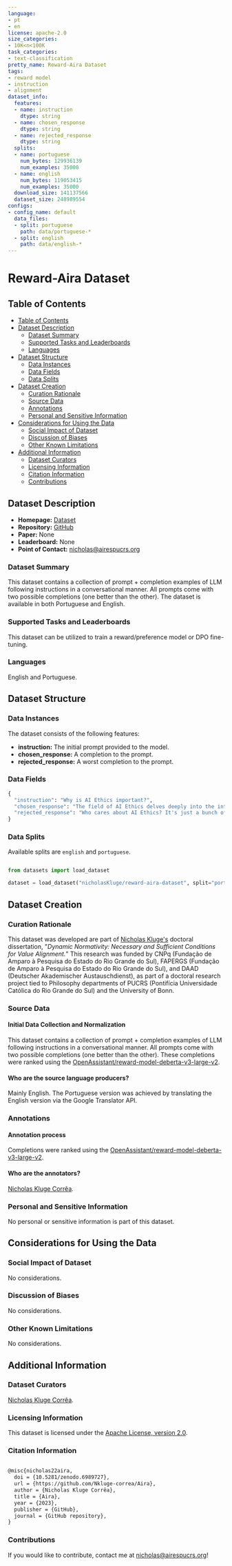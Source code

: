 ```yaml
---
language:
- pt
- en
license: apache-2.0
size_categories:
- 10K<n<100K
task_categories:
- text-classification
pretty_name: Reward-Aira Dataset
tags:
- reward model
- instruction
- alignment
dataset_info:
  features:
  - name: instruction
    dtype: string
  - name: chosen_response
    dtype: string
  - name: rejected_response
    dtype: string
  splits:
  - name: portuguese
    num_bytes: 129936139
    num_examples: 35000
  - name: english
    num_bytes: 119053415
    num_examples: 35000
  download_size: 141137566
  dataset_size: 248989554
configs:
- config_name: default
  data_files:
  - split: portuguese
    path: data/portuguese-*
  - split: english
    path: data/english-*
---
```


# Reward-Aira Dataset

## Table of Contents

- [Table of Contents](#table-of-contents)
- [Dataset Description](#dataset-description)
  - [Dataset Summary](#dataset-summary)
  - [Supported Tasks and Leaderboards](#supported-tasks-and-leaderboards)
  - [Languages](#languages)
- [Dataset Structure](#dataset-structure)
  - [Data Instances](#data-instances)
  - [Data Fields](#data-fields)
  - [Data Splits](#data-splits)
- [Dataset Creation](#dataset-creation)
  - [Curation Rationale](#curation-rationale)
  - [Source Data](#source-data)
  - [Annotations](#annotations)
  - [Personal and Sensitive Information](#personal-and-sensitive-information)
- [Considerations for Using the Data](#considerations-for-using-the-data)
  - [Social Impact of Dataset](#social-impact-of-dataset)
  - [Discussion of Biases](#discussion-of-biases)
  - [Other Known Limitations](#other-known-limitations)
- [Additional Information](#additional-information)
  - [Dataset Curators](#dataset-curators)
  - [Licensing Information](#licensing-information)
  - [Citation Information](#citation-information)
  - [Contributions](#contributions)

## Dataset Description

- **Homepage:** [Dataset](https://huggingface.co/datasets/nicholasKluge/reward-aira-dataset)
- **Repository:** [GitHub](https://github.com/Nkluge-correa/Aira)
- **Paper:** None
- **Leaderboard:** None
- **Point of Contact:** [nicholas@airespucrs.org](nicholas@airespucrs.org)

### Dataset Summary

This dataset contains a collection of prompt + completion examples of LLM following instructions in a conversational manner. All prompts come with two possible completions (one better than the other). The dataset is available in both Portuguese and English.

### Supported Tasks and Leaderboards

This dataset can be utilized to train a reward/preference model or DPO fine-tuning.

### Languages

English and Portuguese.

## Dataset Structure

### Data Instances

The dataset consists of the following features:

- **instruction:** The initial prompt provided to the model.
- **chosen_response:** A completion to the prompt.
- **rejected_response:** A worst completion to the prompt.

### Data Fields

```python
{
  "instruction": "Why is AI Ethics important?",
  "chosen_response": "The field of AI Ethics delves deeply into the intricate ethical considerations that arise with respect to AI systems. This includes the role of humanity in creating and deploying these systems, as well as the conduct of machines themselves. Broadly speaking, AI Ethics can be divided into two major categories : concerns surrounding the morality of human actions in relation to creating and using AI, and concerns regarding the moral implications of machine behavior.",
  "rejected_response": "Who cares about AI Ethics? It's just a bunch of whining about humans making and using AI and bitching about what the machines do."
}
```

### Data Splits

Available splits are `english` and `portuguese`.

```python

from datasets import load_dataset

dataset = load_dataset("nicholasKluge/reward-aira-dataset", split="portuguese")

```

## Dataset Creation

### Curation Rationale

This dataset was developed are part of [Nicholas Kluge's](https://nkluge-correa.github.io/) doctoral dissertation, "_Dynamic Normativity: Necessary and Sufficient Conditions for Value Alignment._" This research was funded by CNPq (Fundação de Amparo à Pesquisa do Estado do Rio Grande do Sul), FAPERGS (Fundação de Amparo à Pesquisa do Estado do Rio Grande do Sul), and DAAD (Deutscher Akademischer Austauschdienst), as part of a doctoral research project tied to Philosophy departments of PUCRS (Pontifícia Universidade Católica do Rio Grande do Sul) and the University of Bonn.

### Source Data

#### Initial Data Collection and Normalization

This dataset contains a collection of prompt + completion examples of LLM following instructions in a conversational manner. All prompts come with two possible completions (one better than the other). These completions were ranked using the [OpenAssistant/reward-model-deberta-v3-large-v2](https://huggingface.co/OpenAssistant/reward-model-deberta-v3-large-v2).

#### Who are the source language producers?

Mainly English. The Portuguese version was achieved by translating the English version via the Google Translator API.

### Annotations

#### Annotation process

Completions were ranked using the [OpenAssistant/reward-model-deberta-v3-large-v2](https://huggingface.co/OpenAssistant/reward-model-deberta-v3-large-v2).

#### Who are the annotators?

[Nicholas Kluge Corrêa](mailto:nicholas@airespucrs.org).

### Personal and Sensitive Information

No personal or sensitive information is part of this dataset.

## Considerations for Using the Data

### Social Impact of Dataset

No considerations.

### Discussion of Biases

No considerations.

### Other Known Limitations

No considerations.

## Additional Information

### Dataset Curators

[Nicholas Kluge Corrêa](mailto:nicholas@airespucrs.org).

### Licensing Information

This dataset is licensed under the [Apache License, version 2.0](LICENSE).

### Citation Information

```latex

@misc{nicholas22aira,
  doi = {10.5281/zenodo.6989727},
  url = {https://github.com/Nkluge-correa/Aira},
  author = {Nicholas Kluge Corrêa},
  title = {Aira},
  year = {2023},
  publisher = {GitHub},
  journal = {GitHub repository},
}

```

### Contributions

If you would like to contribute, contact me at [nicholas@airespucrs.org](mailto:nicholas@airespucrs.org)!
